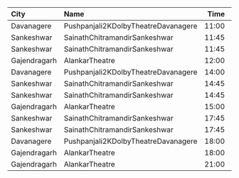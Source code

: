 | City         | Name                                |  Time | Type        | Price | Capacity | Booked |
| :----------- | :---------------------------------- | ----: | :---------- | ----: | -------: | -----: |
| Davanagere   | Pushpanjali2KDolbyTheatreDavanagere | 11:00 | Balcony     |  150₹ |      338 |    279 |
| Sankeshwar   | SainathChitramandirSankeshwar       | 11:45 | Balcony     |   80₹ |       20 |      0 |
| Sankeshwar   | SainathChitramandirSankeshwar       | 11:45 | DressCircle |   70₹ |       20 |      0 |
| Gajendragarh | AlankarTheatre                      | 12:00 | FirstClass  |   81₹ |      407 |    307 |
| Davanagere   | Pushpanjali2KDolbyTheatreDavanagere | 14:00 | Balcony     |  150₹ |      338 |    279 |
| Sankeshwar   | SainathChitramandirSankeshwar       | 14:45 | Balcony     |   80₹ |       20 |      0 |
| Sankeshwar   | SainathChitramandirSankeshwar       | 14:45 | DressCircle |   70₹ |       20 |      0 |
| Gajendragarh | AlankarTheatre                      | 15:00 | FirstClass  |   81₹ |      407 |    307 |
| Sankeshwar   | SainathChitramandirSankeshwar       | 17:45 | Balcony     |   80₹ |       20 |      0 |
| Sankeshwar   | SainathChitramandirSankeshwar       | 17:45 | DressCircle |   70₹ |       20 |      0 |
| Davanagere   | Pushpanjali2KDolbyTheatreDavanagere | 18:00 | Balcony     |  150₹ |      338 |    279 |
| Gajendragarh | AlankarTheatre                      | 18:00 | FirstClass  |   81₹ |      407 |    307 |
| Gajendragarh | AlankarTheatre                      | 21:00 | FirstClass  |   81₹ |      407 |    307 |